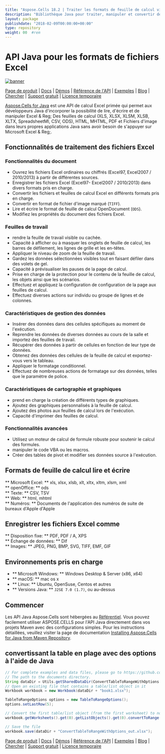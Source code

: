 ```yaml
---
title: "Aspose.Cells 18.2 | Traiter les formats de feuille de calcul via l'API Java" 
description: "Bibliothèque Java pour traiter, manipuler et convertir des feuilles de calcul Excel & OpenOffice. Prend en charge la formule (E), les graphiques, les validations, le rendu, l'impression et le chiffrement." 
layout: package
publishdate: "2018-02-09T00:00:00+00:00"
type: repository
weight: 00	#rem
---
```


# API Java pour les formats de fichiers Excel
[![banner](../aspose_cells-for-java-banner.png)](./)

[Page de produit](https://products.aspose.com/cells/java) | [Docs](https://docs.aspose.com/cells/java/) | [Démos](https://products.aspose.app/cells/family) | [Référence de l'API](https://apireference.aspose.com/cells/java) | [Exemples](https://github.com/aspose-cells/Aspose.Cells-for-Java) | [Blog](https://blog.aspose.com/category/cells/) | [Chercher](https://search.aspose.com/) | [Support gratuit](https://forum.aspose.com/c/cells) | [Licence temporaire](https://purchase.aspose.com/temporary-license)

[Aspose.Cells for Java](https://products.aspose.com/cells/java) est une API de calcul Excel primée qui permet aux développeurs Java d'incorporer la possibilité de lire, d'écrire et de manipuler Excel & Reg; Des feuilles de calcul (XLS, XLSX, XLSM, XLSB, XLTX, SpreadsheetMl, CSV, ODS), HTML, MHTML, PDF et Fichiers d'image dans leurs propres applications Java sans avoir besoin de s'appuyer sur Microsoft Excel & Reg;.

## Fonctionnalités de traitement des fichiers Excel

### Fonctionnalités du document
- Ouvrez les fichiers Excel ordinaires ou chiffrés (Excel97, Excel2007 / 2010/2013) à partir de différentes sources.
- Enregistrer les fichiers Excel (Excel97- Excel2007 / 2010/2013) dans divers formats pris en charge.
- Convertir les fichiers et feuilles de calcul Excel en différents formats pris en charge.
- Convertir en format de fichier d'image marqué (`TIFF`).
- Lire et écrire le format de feuille de calcul OpenDocument (`ODS`).
- Modifiez les propriétés du document des fichiers Excel.

### Feuilles de travail
- rendre la feuille de travail visible ou cachée.
- Capacité à afficher ou à masquer les onglets de feuille de calcul, les barres de défilement, les lignes de grille et les en-têtes.
- Appliquer le niveau de zoom de la feuille de travail.
- Gardez les données sélectionnées visibles tout en faisant défiler dans des volets de gel.
- Capacité à prévisualiser les pauses de la page de calcul.
- Prise en charge de la protection pour le contenu de la feuille de calcul, les objets ainsi que les scénarios.
- Effectuez et appliquez la configuration de configuration de la page aux feuilles de calcul.
- Effectuez diverses actions sur individu ou groupe de lignes et de colonnes.

### Caractéristiques de gestion des données
- Insérer des données dans des cellules spécifiques au moment de l'exécution.
- Reprendre les données de diverses données au cours de la salle et importez des feuilles de travail.
- Récupérer des données à partir de cellules en fonction de leur type de données.
- Obtenez des données des cellules de la feuille de calcul et exportez-vous vers le tableau.
- Appliquer le formatage conditionnel.
- Effectuez de nombreuses actions de formatage sur des données, telles que le paramètre de police.

### Caractéristiques de cartographie et graphiques
- prend en charge la création de différents types de graphiques.
- Ajoutez des graphiques personnalisés à la feuille de calcul.
- Ajoutez des photos aux feuilles de calcul lors de l'exécution.
- Capacité d'imprimer des feuilles de calcul.

### Fonctionnalités avancées
- Utilisez un moteur de calcul de formule robuste pour soutenir le calcul des formules.
- manipuler le code VBA ou les macros.
- Créer des tables de pivot et modifier ses données source à l'exécution.

## Formats de feuille de calcul lire et écrire
** Microsoft Excel: ** xls, xlsx, xlsb, xlt, xltx, xltm, xlsm, xml \
** openOffice: ** ods \
** Texte: ** CSV, TSV \
** Web: ** html, mhtml \
** Numéros: ** Documents de l'application des numéros de suite de bureaux d'Apple d'Apple

## Enregistrer les fichiers Excel comme
** Disposition fixe: ** PDF, PDF / A, XPS \
** Échange de données: ** Dif \
** Images: ** JPEG, PNG, BMP, SVG, TIFF, EMF, GIF

## Environnements pris en charge
- ** Microsoft Windows: ** Windows Desktop & Server (x86, x64)
- ** macOS: ** mac os x
- ** Linux: ** Ubuntu, OpenSuse, Centos et autres
- ** Versions Java: ** `J2SE 7.0 (1.7)`, ou au-dessus

## Commencer

Les API Java Aspose.Cells sont hébergées au [Référentiel](https://releases.aspose.com/cells/java/). Vous pouvez facilement utiliser ASPOSE.CELLS pour l'API Java directement dans vos projets Maven avec des configurations simples. Pour les instructions détaillées, veuillez visiter la page de documentation [Installing Aspose.Cells for Java from Maven Repository](https://docs.aspose.com/cells/java/installation/).

## convertissant la table en plage avec des options à l'aide de Java

```java
// For complete examples and data files, please go to https://github.com/aspose-cells/Aspose.Cells-for-Java
// The path to the documents directory.
String dataDir = Utils.getSharedDataDir(ConvertTableToRangeWithOptions.class) + "Tables/";
// Open an existing file that contains a table/list object in it
Workbook workbook = new Workbook(dataDir + "book1.xlsx");

TableToRangeOptions options = new TableToRangeOptions();
options.setLastRow(5);

// Convert the first table/list object (from the first worksheet) to normal range
workbook.getWorksheets().get(0).getListObjects().get(0).convertToRange(options);

// Save the file
workbook.save(dataDir + "ConvertTableToRangeWithOptions_out.xlsx");
```

[Page de produit](https://products.aspose.com/cells/java) | [Docs](https://docs.aspose.com/cells/java/) | [Démos](https://products.aspose.app/cells/family) | [Référence de l'API](https://apireference.aspose.com/cells/java) | [Exemples](https://github.com/aspose-cells/Aspose.Cells-for-Java) | [Blog](https://blog.aspose.com/category/cells/) | [Chercher](https://search.aspose.com/) | [Support gratuit](https://forum.aspose.com/c/cells) | [Licence temporaire](https://purchase.aspose.com/temporary-license)
